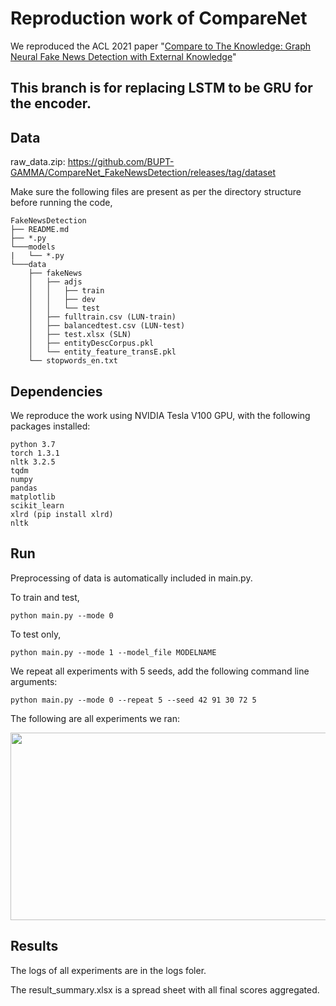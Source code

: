 # Reproduction work of CompareNet

We reproduced the ACL 2021 paper "[Compare to The Knowledge: Graph Neural Fake News Detection with External Knowledge](https://aclanthology.org/2021.acl-long.62/)"


## This branch is for replacing LSTM to be GRU for the encoder. 



## Data

raw_data.zip: https://github.com/BUPT-GAMMA/CompareNet_FakeNewsDetection/releases/tag/dataset


Make sure the following files are present as per the directory structure before running the code,
```
FakeNewsDetection
├── README.md
├── *.py
└───models
|   └── *.py 
└───data
    ├── fakeNews
    │   ├── adjs
    │   │   ├── train
    │   │   ├── dev
    │   │   └── test
    │   ├── fulltrain.csv (LUN-train)
    │   ├── balancedtest.csv (LUN-test)
    │   ├── test.xlsx (SLN)
    │   ├── entityDescCorpus.pkl
    │   └── entity_feature_transE.pkl
    └── stopwords_en.txt
```

## Dependencies

We reproduce the work using NVIDIA Tesla V100 GPU, with the following packages installed:
```
python 3.7
torch 1.3.1
nltk 3.2.5
tqdm
numpy
pandas
matplotlib
scikit_learn
xlrd (pip install xlrd)
nltk
```

## Run

Preprocessing of data is automatically included in main.py.

To train and test,
```
python main.py --mode 0
```

To test only,
```
python main.py --mode 1 --model_file MODELNAME
```

We repeat all experiments with 5 seeds, add the following command line arguments:
```
python main.py --mode 0 --repeat 5 --seed 42 91 30 72 5
```

The following are all experiments we ran:

<img src="https://user-images.githubusercontent.com/44278097/145665176-6a936fd9-95f8-4838-b7b1-1aab0d8d077b.png" width="600" height="300">

## Results

The logs of all experiments are in the logs foler. 

The result_summary.xlsx is a spread sheet with all final scores aggregated.
